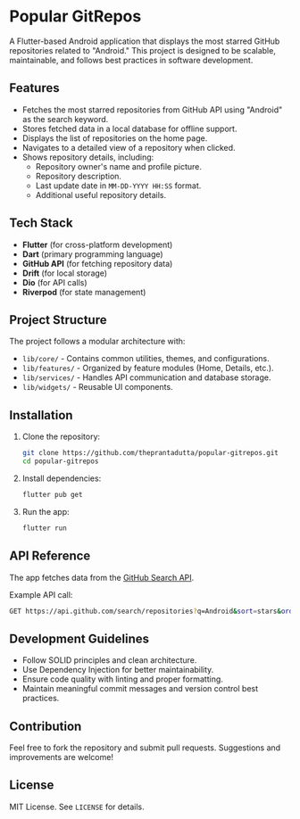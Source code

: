 # Popular GitRepos

A Flutter-based Android application that displays the most starred GitHub repositories related to "Android." This project is designed to be scalable, maintainable, and follows best practices in software development.

## Features

- Fetches the most starred repositories from GitHub API using "Android" as the search keyword.
- Stores fetched data in a local database for offline support.
- Displays the list of repositories on the home page.
- Navigates to a detailed view of a repository when clicked.
- Shows repository details, including:
  - Repository owner's name and profile picture.
  - Repository description.
  - Last update date in `MM-DD-YYYY HH:SS` format.
  - Additional useful repository details.

## Tech Stack

- **Flutter** (for cross-platform development)
- **Dart** (primary programming language)
- **GitHub API** (for fetching repository data)
- **Drift** (for local storage)
- **Dio** (for API calls)
- **Riverpod** (for state management)

## Project Structure

The project follows a modular architecture with:

- `lib/core/` - Contains common utilities, themes, and configurations.
- `lib/features/` - Organized by feature modules (Home, Details, etc.).
- `lib/services/` - Handles API communication and database storage.
- `lib/widgets/` - Reusable UI components.

## Installation

1. Clone the repository:
   ```sh
   git clone https://github.com/theprantadutta/popular-gitrepos.git
   cd popular-gitrepos
   ```
2. Install dependencies:
   ```sh
   flutter pub get
   ```
3. Run the app:
   ```sh
   flutter run
   ```

## API Reference

The app fetches data from the [GitHub Search API](https://docs.github.com/en/rest/search#search-repositories).

Example API call:
```sh
GET https://api.github.com/search/repositories?q=Android&sort=stars&order=desc
```

## Development Guidelines

- Follow SOLID principles and clean architecture.
- Use Dependency Injection for better maintainability.
- Ensure code quality with linting and proper formatting.
- Maintain meaningful commit messages and version control best practices.

## Contribution

Feel free to fork the repository and submit pull requests. Suggestions and improvements are welcome!

## License

MIT License. See `LICENSE` for details.
